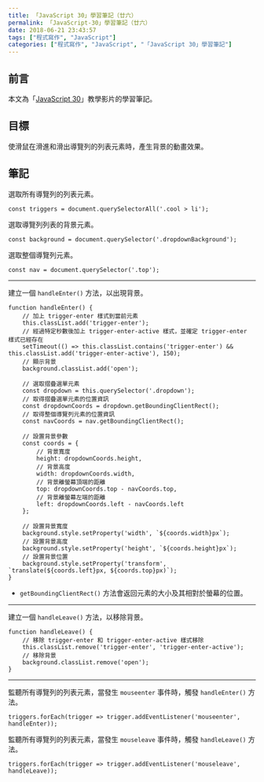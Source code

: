 ```yaml
---
title: 「JavaScript 30」學習筆記（廿六）
permalink: 「JavaScript-30」學習筆記（廿六）
date: 2018-06-21 23:43:57
tags: ["程式寫作", "JavaScript"]
categories: ["程式寫作", "JavaScript", "「JavaScript 30」學習筆記"]
---
```


## 前言
本文為「[JavaScript 30](https://javascript30.com/)」教學影片的學習筆記。

## 目標
使滑鼠在滑進和滑出導覽列的列表元素時，產生背景的動畫效果。

## 筆記
選取所有導覽列的列表元素。
```JS
const triggers = document.querySelectorAll('.cool > li');
```
選取導覽列列表的背景元素。
```JS
const background = document.querySelector('.dropdownBackground');
```
選取整個導覽列元素。
```JS
const nav = document.querySelector('.top');
```
---
建立一個 `handleEnter()` 方法，以出現背景。
```JS
function handleEnter() {
    // 加上 trigger-enter 樣式到當前元素
    this.classList.add('trigger-enter');
    // 經過特定秒數後加上 trigger-enter-active 樣式，並確定 trigger-enter 樣式已經存在
    setTimeout(() => this.classList.contains('trigger-enter') && this.classList.add('trigger-enter-active'), 150);
    // 顯示背景
    background.classList.add('open');

    // 選取摺疊選單元素
    const dropdown = this.querySelector('.dropdown');
    // 取得摺疊選單元素的位置資訊
    const dropdownCoords = dropdown.getBoundingClientRect();
    // 取得整個導覽列元素的位置資訊
    const navCoords = nav.getBoundingClientRect();

    // 設置背景參數
    const coords = {
        // 背景寬度
        height: dropdownCoords.height,
        // 背景高度
        width: dropdownCoords.width,
        // 背景離螢幕頂端的距離
        top: dropdownCoords.top - navCoords.top,
        // 背景離螢幕左端的距離
        left: dropdownCoords.left - navCoords.left
    };

    // 設置背景寬度
    background.style.setProperty('width', `${coords.width}px`);
    // 設置背景高度
    background.style.setProperty('height', `${coords.height}px`);
    // 設置背景位置
    background.style.setProperty('transform', `translate(${coords.left}px, ${coords.top}px)`);
}
```
- `getBoundingClientRect()` 方法會返回元素的大小及其相對於螢幕的位置。
---
建立一個 `handleLeave()` 方法，以移除背景。
```JS
function handleLeave() {
    // 移除 trigger-enter 和 trigger-enter-active 樣式移除
    this.classList.remove('trigger-enter', 'trigger-enter-active');
    // 移除背景
    background.classList.remove('open');
}
```
---
監聽所有導覽列的列表元素，當發生 `mouseenter` 事件時，觸發 `handleEnter()` 方法。
```JS
triggers.forEach(trigger => trigger.addEventListener('mouseenter', handleEnter));
```
監聽所有導覽列的列表元素，當發生 `mouseleave` 事件時，觸發 `handleLeave()` 方法。
```JS
triggers.forEach(trigger => trigger.addEventListener('mouseleave', handleLeave));
```
